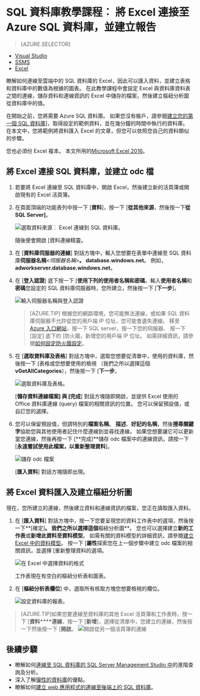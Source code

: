 <properties
    pageTitle="Excel 連線到 SQL 資料庫 |Microsoft Azure"
    description="瞭解如何在 Microsoft Excel 連線到雲端中的 Azure SQL 資料庫。 將 Excel 資料匯入的報告及資料探索。"
    services="sql-database"
    keywords="連線 sql 至 excel，匯入資料至 excel"
    documentationCenter=""
    authors="joseidz"
    manager="jhubbard"
    editor=""/>


<tags
    ms.service="sql-database"
    ms.workload="data-management"
    ms.tgt_pltfrm="na"
    ms.devlang="na"
    ms.topic="get-started-article"
    ms.date="07/05/2016"
    ms.author="joseidz"/>


# <a name="sql-database-tutorial-connect-excel-to-an-azure-sql-database-and-create-a-report"></a>SQL 資料庫教學課程︰ 將 Excel 連接至 Azure SQL 資料庫，並建立報告

> [AZURE.SELECTOR]
- [Visual Studio](sql-database-connect-query.md)
- [SSMS](sql-database-connect-query-ssms.md)
- [Excel](sql-database-connect-excel.md)

瞭解如何連線至雲端中的 SQL 資料庫的 Excel，因此可以匯入資料，並建立表格和資料庫中的數值為根據的圖表。 在此教學課程中會設定 Excel 與資料庫資料表之間的連線，儲存資料和連線資訊的 Excel 中儲存的檔案，然後建立樞紐分析圖從資料庫中的值。

在開始之前，您將需要 Azure SQL 資料庫。 如果您沒有帳戶，請參閱[建立您的第一個 SQL 資料庫](sql-database-get-started.md)]，取得設定的範例資料，並在幾分鐘的時間中執行的資料庫。 在本文中，您將範例將資料匯入 Excel 的文章，但您可以依照您自己的資料類似的步驟。

您也必須份 Excel 複本。 本文所用的[Microsoft Excel 2016](https://products.office.com/en-US/)。

## <a name="connect-excel-to-a-sql-database-and-create-an-odc-file"></a>將 Excel 連接 SQL 資料庫，並建立 odc 檔

1.  若要將 Excel 連線至 SQL 資料庫中，開啟 Excel，然後建立新的活頁簿或開啟現有的 Excel 活頁簿。

2.  在頁面頂端的功能表列中按一下 [**資料**]，按一下 [**從其他來源**，然後按一下**從 SQL Server]**。

    ![選取資料來源︰ Excel 連線到 SQL 資料庫。](./media/sql-database-connect-excel/excel_data_source.png)

    隨後便會開啟 [資料連線精靈。

3.  在 [**資料庫伺服器的連線**] 對話方塊中，輸入您想要在表單中連線至 SQL 資料庫**伺服器名稱**<*伺服器名稱*>**。 database.windows.net**。 例如， **adworkserver.database.windows.net**。

4.  在 [**登入認證**] 底下按一下 [**使用下列的使用者名稱和密碼**，輸入**使用者名稱**和**密碼**您設定的 SQL 資料庫伺服器時，您所建立，然後按一下 [**下一步**]。

    ![輸入伺服器名稱與登入認證](./media/sql-database-connect-excel/connect-to-server.png)

    > [AZURE.TIP] 根據您的網路環境，您可能無法連線，或如果 SQL 資料庫伺服器不允許從您的用戶端 IP 位址，您可能會遺失連線。 移至[Azure 入口網站](https://portal.azure.com/)，按一下 SQL server，按一下您的伺服器、 按一下 [設定] 底下的 [防火牆，新增您的用戶端 IP 位址。 如需詳細資訊，請參閱[如何設定防火牆設定](sql-database-configure-firewall-settings.md)。

5. 在 [**選取資料庫及表格**] 對話方塊中，選取您想要從清單中，使用的資料庫，然後按一下 [表格或您想要使用的檢視 （我們之所以選擇這個**vGetAllCategories**），然後按一下 [**下一步**。

    ![選取資料庫及表格。](./media/sql-database-connect-excel/select-database-and-table.png)

    [**儲存資料連線檔案] 與 [完成**] 對話方塊隨即開啟，並提供 Excel 使用的 Office 資料庫連線 (query) 檔案的相關資訊的位置。 您可以保留預設值，或自訂您的選擇。

6. 您可以保留預設值，但請特別的**檔案名稱**。 **描述**、**好記的名稱**，然後**搜尋關鍵字**協助您與其他使用者記住什麼連線到並尋找連線。 如果您想要讓它可以更新當您連線，然後再按一下 [**完成]**儲存 odc 檔案中的連線資訊，請按一下 [**永遠嘗試使用此檔案，以重新整理資料**]。

    ![儲存 odc 檔案](./media/sql-database-connect-excel/save-odc-file.png)

    [**匯入資料**] 對話方塊隨即出現。

## <a name="import-the-data-into-excel-and-create-a-pivot-chart"></a>將 Excel 資料匯入及建立樞紐分析圖
現在，您所建立的連線，然後建立資料和連線資訊的檔案，您正在讀取匯入資料。

1. 在 [**匯入資料**] 對話方塊中，按一下您要呈現您的資料工作表中的選項，然後按一下**[確定]**。 我們之所以選擇這個**樞紐分析圖**。 您也可以選擇建立**新的工作表**或**新增此資料至資料模型**。 如需有關的資料模型的詳細資訊，請參閱[建立 Excel 中的資料模型](https://support.office.com/article/Create-a-Data-Model-in-Excel-87E7A54C-87DC-488E-9410-5C75DBCB0F7B)。 按一下 [**屬性**探索您在上一個步驟中建立 odc 檔案的相關資訊，並選擇 [重新整理資料的選項。

    ![在 Excel 中選擇資料的格式](./media/sql-database-connect-excel/import-data.png)

    工作表現在有空白的樞紐分析表和圖表。

8. 在 [**樞紐分析表欄位**] 中，選取所有核取方塊您想要檢視的欄位。

    ![設定資料庫的報表。](./media/sql-database-connect-excel/power-pivot-results.png)

> [AZURE.TIP]如果您要連線至資料庫的其他 Excel 活頁簿和工作表時，按一下 [**資料****連線**，按一下 [**新增**]，選擇從清單中，您建立的連線，然後按一下然後按一下 [**開啟**。
> ![開啟從另一個活頁簿的連線](./media/sql-database-connect-excel/open-from-another-workbook.png)

## <a name="next-steps"></a>後續步驟

- 瞭解如何[連線至 SQL 資料庫的 SQL Server Management Studio 中](sql-database-connect-query-ssms.md)的進階查詢及分析。
- 深入了解[彈性的資料庫](sql-database-elastic-pool.md)的優點。
- 瞭解如何[建立 web 應用程式的連線至後端上的 SQL 資料庫](../app-service-web/web-sites-dotnet-deploy-aspnet-mvc-app-membership-oauth-sql-database.md)。
